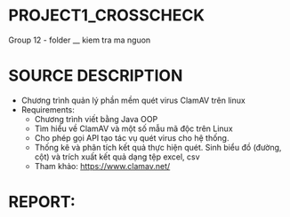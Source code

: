 # PROJECT1_CROSSCHECK
Group 12 - folder __
kiem tra ma nguon

# SOURCE DESCRIPTION
* Chương trình quản lý phần mềm quét virus ClamAV trên linux
* Requirements:
  * Chương trình viết bằng Java OOP
  * Tìm hiểu về ClamAV và một số mẫu mã độc trên Linux
  * Cho phép gọi API tạo tác vụ quét virus cho hệ thống.
  * Thống kê và phân tích kết quả thực hiện quét. Sinh biểu đồ (đường, cột) và trích xuất kết quả dạng tệp excel, csv
  * Tham khảo: https://www.clamav.net/
 
# REPORT:
